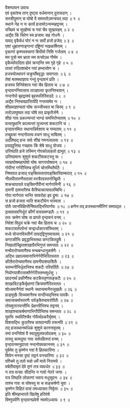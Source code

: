 वैशम्पायन उवाच  
एवं वृकांश्च तान् दृष्ट्वा वर्धमानान् दुरासदान् ।  
सस्त्रीपुमान् स घोषो वै समस्तोऽमन्त्रयत् तदा ॥ १ ॥  
स्थाने नेह न नः कार्यं व्रजामोऽन्यन्महद्वनम् ।  
यच्छिवं च सुखोष्यं च गवां चैव सुखावहम् ॥ २ ॥  
अद्यैव किं चिरेण स्म व्रजामः सह गोधनैः ।  
यावद् वृकैर्वधं घोरं न नः सर्वो व्रजो व्रजेत् ॥ ३ ॥  
एशां धूम्रारुणाङ्‌‌गानां दंष्ट्रिणां नखकर्षिणाम् ।  
वृकाणां कृष्णवक्त्राणां बिभीमो निशि गर्जताम् ॥ ४ ॥  
मम पुत्रो मम भ्राता मम वत्सोऽथ गौर्मम ।  
वृकैर्व्यापादिता ह्येवं क्रन्दन्ति स्म गृहे गृहे ॥ ५ ॥  
तासां रुदितशब्देन गवां हम्भारवेण च ।  
व्रजस्योत्थापनं चक्रुर्घोषवृद्धाः समागताः ॥ ६ ॥  
तेषां मतमथाज्ञाय गन्तुं वृन्दावनं प्रति ।  
व्रजस्य विनिवेशाय गवां चैव हिताय च ॥ ७ ॥  
वृन्दावननिवासाय ताञ्ज्ञात्वा कृतनिश्चयान् ।  
नन्दगोपो बृहद्वाक्यं बृहस्पतिरिवाददे ॥ ८ ॥  
अद्यैव निश्चयप्राप्तिर्यदि गन्तव्यमेव नः ।  
शीघ्रमाज्ञाप्यतां घोषः सज्जीभवत मा चिरम् ॥ ९ ॥  
ततोऽवघुष्यत तदा घोषे तत् प्राकृतैर्जनैः ।  
शीघ्रं गावः प्रकल्प्यन्तां भाण्डं समभिरोप्यताम् ॥ १० ॥  
वत्सयूथानि काल्यन्तां युज्यन्तां शकटानि च ।  
वृन्दावनमितः स्थानान्निवेशाय च गम्यताम् ॥ ११ ॥  
तच्छ्रुत्वा नन्दगोपस्य वचनं साधु भाषितम् ।  
उदतिष्ठद् व्रजः सर्वः शीघ्रं गमनलालसः ॥ १२ ॥  
प्रयाह्युत्तिष्ठ गच्छामः किं शेषे साधु योजय ।  
उत्तिष्ठति व्रजे तस्मिन् गोपकोलाहलो ह्यभूत् ॥ १३ ॥  
उत्तिष्ठमानः शुशुभे शकटीशकटस्तु सः ।  
व्याघ्रघोषमहाघोषो घोषः सागरघोषवान् ॥ १४ ॥  
गोपीनां गर्गरीभिश्च मूर्ध्नि चोत्तम्भितैर्घटैः ।  
निष्पपात व्रजात् पङ्‌‌क्तिस्तारापङ्‌‌क्तिरिवाम्बरात् ॥ १५ ॥  
नीलपीतारुणैस्तासां वस्त्रैरग्रस्तनोच्छ्रितैः ।  
शक्रचापायते पङ्‌‌क्तिर्गोपीनां मार्गगामिनी ॥ १६ ॥  
दामनी दामभारैश्च कैश्चित्कायावलम्बिभिः।  
गोपा मार्गगता भान्ति सावरोहा इव द्रुमाः ॥ १७ ॥  
स व्रजो व्रजता भाति शकटौघेन भास्वता ।  
पोतैः पवनविक्षिप्तैर्निष्पतद्भिरिवार्णवः ॥ १८ ॥
क्षणेन तद् व्रजस्थानमीरिणं समपद्यत ।  
द्रव्यावयवनिर्धूतं कीर्णं वायसमण्डलैः ॥ १९ ॥  
ततः क्रमेण घोषः स प्राप्तो वृन्दावनं वनम् ।  
निवेशं विपुलं चक्रे गवां चैव हिताय च ॥ २० ॥  
शकटावर्तपर्यन्तं चन्द्रार्धाकारसंस्थितम् ।  
मध्ये योजनविस्तीर्णं तावद्‌द्विगुणमायतम् ॥ २१ ॥  
कण्टकीभिः प्रवृद्धाभिस्तथा कण्टकितद्रुमैः ।  
निखातोच्छ्रितशाखाग्रैरभिगुप्तं समन्ततः ॥ २२ ॥  
मन्थैरारोप्यमाणैश्च मन्थबन्धानुकर्षणैः ।  
अद्भिः प्रक्षाल्यमानाभिर्गर्गरीभिरितस्ततः ॥ २३ ॥  
कीलैरारोप्यमाणैश्च दामनीपाशपाशितैः ।  
स्तम्भनीभिर्धृताभिश्च शकटैः परिवर्तितैः ॥ २४ ॥  
नियोगपाशैरासक्तैर्गर्गरीस्तम्भमूर्धसु ।  
छादनार्थं प्रकीर्णैश्च कटकैस्तृणसङ्कटैः ॥ २५ ॥  
शाखाविटङ्‌‌कैर्वृक्षाणां क्रियमाणैरितस्ततः ।  
शोध्यमानैर्गवां स्थानैः स्थाप्यमानैरुलूखलैः ॥ २६ ॥  
प्राङ्‌‌मुखैः सिच्यमानैश्च सन्दीप्यद्‌भिश्च पावकैः ।  
सवत्सचर्मास्तरणैः पर्यङ्‌‌कैश्चावरोपितैः ॥ २७ ॥  
तोयमुत्तारयन्तीभिः प्रेक्षन्तीभिश्च तद्वनम् ।  
शाखाश्चाकर्षमाणाभिर्गोपीभिश्च समन्ततः ॥ २८ ॥  
युवभिः स्थविरैश्चैव गोपैर्व्यग्रकरैर्भृशम् ।  
विशसद्भिः कुठारैश्च काष्ठान्यपि तरूनपि ॥ २९ ॥  
तद् व्रजस्थानमधिकं शुशुभे काननावृतम् ।  
रम्यं वननिवेशं वै स्वादुमूलफलोदकम् ॥ ३० ॥  
तास्तु कामदुघा गावः सर्वपक्षिरुतं वनम् ।  
वृन्दावनमनुप्राप्ता नन्दनोपमकाननम् ॥ ३१ ॥  
पूर्वमेव तु कृष्णेन गवां वै हितकारिणा ।  
शिवेन मनसा दृष्टं तद्वनं वनचारिणा ॥ ३२ ॥  
पश्चिमे तु ततो रूक्षे धर्मे मासे निरामये ।  
वर्षतीवामृतं देवे तृणं तत्र व्यवर्धत ॥ ३३ ॥  
न तत्र वत्साः सीदन्ति न गावो नेतरे जनाः ।  
यत्र तिष्ठति लोकाणां भवाय मधुसूदनः ॥ ३४ ॥  
ताश्च गावः स घोषस्तु स च सङ्‌‌कर्षणो युवा ।  
कृष्णेन विहितं वासं तमध्यासत निर्वृताः ॥ ३५ ॥  
इति श्रीमहाभारते खिलेषु हरिवंशे  
विष्णुपर्वणि वृन्दावनप्रवेशे नवमोऽध्यायः ॥ ९ ॥

